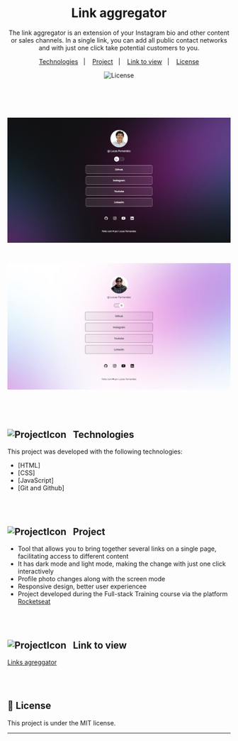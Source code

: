 <h1 align="center"> Link aggregator </h1>

<p align="center">
The link aggregator is an extension of your Instagram bio and other content or sales channels. In a single link, you can add all public contact networks and with just one click take potential customers to you.
</p>

<p align="center">
  <a href="#-Technologies">Technologies</a>&nbsp;&nbsp;&nbsp;|&nbsp;&nbsp;&nbsp;
  <a href="#-Project">Project</a>&nbsp;&nbsp;&nbsp;|&nbsp;&nbsp;&nbsp;
  <a href="#memo-license">Link to view</a>&nbsp;&nbsp;&nbsp;|&nbsp;&nbsp;&nbsp;
  <a href="#memo-license">License</a>
</p>
<p align="center">
  <img alt="License" src="https://img.shields.io/static/v1?label=license&message=MIT&color=49AA26&labelColor=000000">
</p>

<br><br>
<h1 align="center">
  <img alt="Link Aggregator project" src="./Assets/assets/LinkAggregatorDark.png" width="600"/>
</h1>

<h1 align="center">
  <img alt="Link Aggregator project" src="./Assets/assets/LinkAggregatorLight.png" width="600"/>
</h1>

<br><br>
<h2 align="left"> <img src=https://github.com/user-attachments/assets/aff6a111-103c-4037-a044-c9f9c10691cc alt="ProjectIcon" style="width:26px;">&nbsp;&nbsp;   Technologies </h2> 

This project was developed with the following technologies:
- [HTML]
- [CSS]
- [JavaScript]
- [Git and Github]

<br><br>
<h2 align="left"> <img src=https://github.com/user-attachments/assets/7ac4a526-7c35-4f2d-a851-413c7f515e2c alt="ProjectIcon" style="width:26px;">&nbsp;&nbsp;   Project </h2>

  - Tool that allows you to bring together several links on a single page, facilitating access to different content </br>
  - It has dark mode and light mode, making the change with just one click interactively </br>
  - Profile photo changes along with the screen mode </br>
  - Responsive design, better user experiencee </br>
  - Project developed during the Full-stack Training course via the platform [Rocketseat](https://app.rocketseat.com.br) </br>

<br><br>
<h2 align="left"> <img src=https://github.com/user-attachments/assets/01c56b54-2205-4397-8f3a-ee4474e317ff alt="ProjectIcon" style="width:26px;">&nbsp;&nbsp;   Link to view </h2>

[Links agreggator](https://lucasfernandesm.github.io/Link-Aggregator-App/)

<br><br>
## :memo: License

This project is under the MIT license.

---
